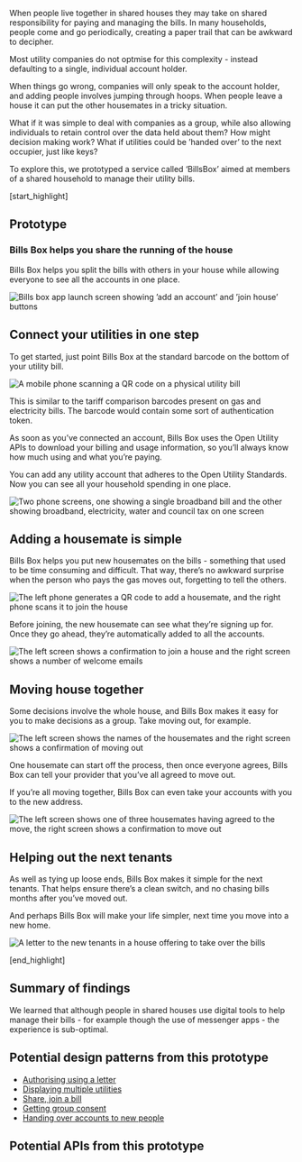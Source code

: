 When people live together in shared houses they may take on shared responsibility for paying and managing the bills. In many households, people come and go periodically, creating a paper trail that can be awkward to decipher.

Most utility companies do not optmise for this complexity - instead defaulting to a single, individual account holder.

When things go wrong, companies will only speak to the account holder, and adding people involves jumping through hoops. When people leave a house it can put the other housemates in a tricky situation.

What if it was simple to deal with companies as a group, while also allowing individuals to retain control over the data held about them? How might decision making work? What if utilities could be &rsquo;handed over&rsquo; to the next occupier, just like keys?

To explore this, we prototyped a service called &lsquo;BillsBox&rsquo; aimed at members of a shared household to manage their utility bills.

[start_highlight]

## Prototype
### Bills Box helps you share the running of the house

Bills Box helps you split the bills with others in your house while allowing everyone to see all the accounts in one place.

![Bills box app launch screen showing &rsquo;add an account&rsquo; and &rsquo;join house&rsquo; buttons](https://s3-eu-west-1.amazonaws.com/projectsbyif.com/longform/openapis.projectsbyif.com/bills-box-v3-1.png)


## Connect your utilities in one step

To get started, just point Bills Box at the standard barcode on the bottom of your utility bill.

![A mobile phone scanning a QR code on a physical utility bill](https://s3-eu-west-1.amazonaws.com/projectsbyif.com/longform/openapis.projectsbyif.com/bills-box-v3-2.png)

<p class="narrator">This is similar to the tariff comparison barcodes present on gas and electricity bills. The barcode would contain some sort of authentication token.</p>


As soon as you&rsquo;ve connected an account, Bills Box uses the Open Utility APIs to download your billing and usage information, so you&rsquo;ll always know how much using and what you&rsquo;re paying.

You can add any utility account that adheres to the Open Utility Standards. Now you can see all your household spending in one place.


![Two phone screens, one showing a single broadband bill and the other showing broadband, electricity, water and council tax on one screen](https://s3-eu-west-1.amazonaws.com/projectsbyif.com/longform/openapis.projectsbyif.com/bills-box-v3-3.png)


## Adding a housemate is simple

Bills Box helps you put new housemates on the bills - something that used to be time consuming and difficult. That way, there&rsquo;s no awkward surprise when the person who pays the gas moves out, forgetting to tell the others.


![The left phone generates a QR code to add a housemate, and the right phone scans it to join the house](https://s3-eu-west-1.amazonaws.com/projectsbyif.com/longform/openapis.projectsbyif.com/bills-box-v3-4.png)

Before joining, the new housemate can see what they&rsquo;re signing up for. Once they go ahead, they&rsquo;re automatically added to all the accounts.

![The left screen shows a confirmation to join a house and the right screen shows a number of welcome emails](https://s3-eu-west-1.amazonaws.com/projectsbyif.com/longform/openapis.projectsbyif.com/bills-box-v3-5.png)


## Moving house together

Some decisions involve the whole house, and Bills Box makes it easy for you to make decisions as a group. Take moving out, for example.

![The left screen shows the names of the housemates and the right screen shows a confirmation of moving out](https://s3-eu-west-1.amazonaws.com/projectsbyif.com/longform/openapis.projectsbyif.com/bills-box-v3-6.png)

One housemate can start off the process, then once everyone agrees, Bills Box can tell your provider that you&rsquo;ve all agreed to move out.

If you&rsquo;re all moving together, Bills Box can even take your accounts with you to the new address.

![The left screen shows one of three housemates having agreed to the move, the right screen shows a confirmation to move out](https://s3-eu-west-1.amazonaws.com/projectsbyif.com/longform/openapis.projectsbyif.com/bills-box-v3-7.png)

## Helping out the next tenants

As well as tying up loose ends, Bills Box makes it simple for the next tenants. That helps ensure there&rsquo;s a clean switch, and no chasing bills months after you&rsquo;ve moved out.

And perhaps Bills Box will make your life simpler, next time you move into a new home.

![A letter to the new tenants in a house offering to take over the bills](https://s3-eu-west-1.amazonaws.com/projectsbyif.com/longform/openapis.projectsbyif.com/new-tenants-letter-1.png)

[end_highlight]

## Summary of findings

We learned that although people in shared houses use digital tools to help manage their bills - for example though the use of messenger apps - the experience is sub-optimal.

## Potential design patterns from this prototype

* [Authorising using a letter](/potential-design-patterns-for-open-apis-in-the-utilities-sector#authorisingusingaletter)
* [Displaying multiple utilities](/potential-design-patterns-for-open-apis-in-the-utilities-sector#displayingmultipleutilities)
* [Share, join a bill](/potential-design-patterns-for-open-apis-in-the-utilities-sector#sharejoinabill)
* [Getting group consent](/potential-design-patterns-for-open-apis-in-the-utilities-sector#gettinggroupconsent)
* [Handing over accounts to new people](/potential-design-patterns-for-open-apis-in-the-utilities-sector#handingoveraccountstonewpeople)


## Potential APIs from this prototype